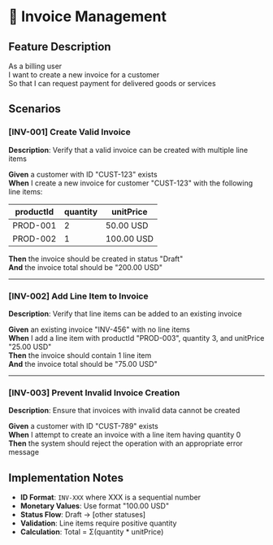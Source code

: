 # 🧾 Invoice Management

## Feature Description
As a billing user  
I want to create a new invoice for a customer  
So that I can request payment for delivered goods or services

## Scenarios

### [INV-001] Create Valid Invoice
**Description**: Verify that a valid invoice can be created with multiple line items

**Given** a customer with ID "CUST-123" exists  
**When** I create a new invoice for customer "CUST-123" with the following line items:

| productId | quantity | unitPrice |
|-----------|----------|-----------|
| PROD-001  | 2        | 50.00 USD |
| PROD-002  | 1        | 100.00 USD|

**Then** the invoice should be created in status "Draft"  
**And** the invoice total should be "200.00 USD"

---

### [INV-002] Add Line Item to Invoice
**Description**: Verify that line items can be added to an existing invoice

**Given** an existing invoice "INV-456" with no line items  
**When** I add a line item with productId "PROD-003", quantity 3, and unitPrice "25.00 USD"  
**Then** the invoice should contain 1 line item  
**And** the invoice total should be "75.00 USD"

---

### [INV-003] Prevent Invalid Invoice Creation
**Description**: Ensure that invoices with invalid data cannot be created

**Given** a customer with ID "CUST-789" exists  
**When** I attempt to create an invoice with a line item having quantity 0  
**Then** the system should reject the operation with an appropriate error message

## Implementation Notes
- **ID Format**: `INV-XXX` where XXX is a sequential number
- **Monetary Values**: Use format "100.00 USD"
- **Status Flow**: Draft → [other statuses]
- **Validation**: Line items require positive quantity
- **Calculation**: Total = Σ(quantity * unitPrice)
